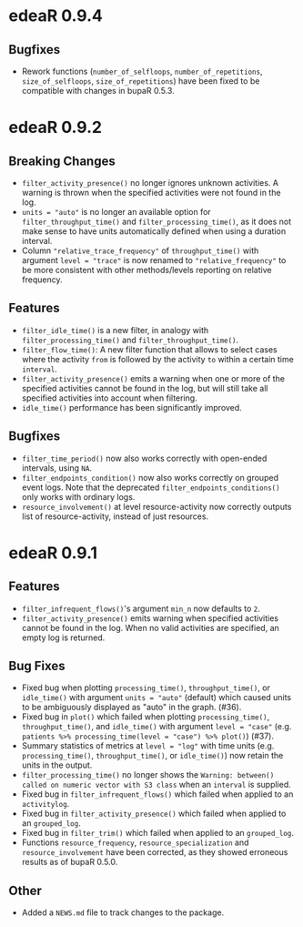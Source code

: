 # edeaR 0.9.4

## Bugfixes

*  Rework functions (`number_of_selfloops`, `number_of_repetitions`, `size_of_selfloops`, `size_of_repetitions`) have been fixed to be compatible with changes in bupaR 0.5.3.

# edeaR 0.9.2

## Breaking Changes

* `filter_activity_presence()` no longer ignores unknown activities. A warning is thrown when the specified activities were not found in the log.
* `units = "auto"` is no longer an available option for `filter_throughput_time()` and `filter_processing_time()`, as it does not make sense to have units automatically defined when using a duration interval. 
* Column `"relative_trace_frequency"` of `throughput_time()` with argument `level = "trace"` is now renamed to `"relative_frequency"` to be more consistent with other methods/levels reporting on relative frequency.


## Features

*  `filter_idle_time()` is a new filter, in analogy with `filter_processing_time()` and `filter_throughput_time()`. 
* `filter_flow_time()`: A new filter function that allows to select cases where the activity `from` is followed by the activity `to` within a certain time `interval`.
* `filter_activity_presence()` emits a warning when one or more of the specified activities cannot be found in the log, but will still take all specified activities into account when filtering.
* `idle_time()` performance has been significantly improved.


## Bugfixes

*  `filter_time_period()` now also works correctly with open-ended intervals, using `NA`.
*  `filter_endpoints_condition()` now also works correctly on grouped event logs. Note that the deprecated `filter_endpoints_conditions()` only works with ordinary logs. 
*  `resource_involvement()` at level resource-activity now correctly outputs list of resource-activity, instead of just resources. 



# edeaR 0.9.1


## Features

* `filter_infrequent_flows()`'s argument `min_n` now defaults to `2`.
* `filter_activity_presence()` emits warning when specified activities cannot be found in the log. When no valid activities are specified, an empty log is returned. 


## Bug Fixes

* Fixed bug when plotting `processing_time()`, `throughput_time()`, or `idle_time()` with argument
`units = "auto"` (default) which caused units to be ambiguously displayed as "auto" in the graph. (#36).
* Fixed bug in `plot()` which failed when plotting `processing_time()`, `throughput_time()`, and `idle_time()`
with argument `level = "case"` (e.g. `patients %>% processing_time(level = "case") %>% plot()`) (#37).
* Summary statistics of metrics at `level = "log"` with time units (e.g. `processing_time()`,
`throughput_time()`, or `idle_time()`) now retain the units in the output.
* `filter_processing_time()` no longer shows the `Warning: between() called on numeric vector with S3 class` 
when an `interval` is supplied.
* Fixed bug in `filter_infrequent_flows()` which failed when applied to an `activitylog`.
* Fixed bug in `filter_activity_presence()` which failed when applied to an `grouped_log`.
* Fixed bug in `filter_trim()` which failed when applied to an `grouped_log`.
* Functions `resource_frequency`, `resource_specialization` and `resource_involvement` have been corrected, as they showed erroneous results as of bupaR 0.5.0. 


## Other

* Added a `NEWS.md` file to track changes to the package.

